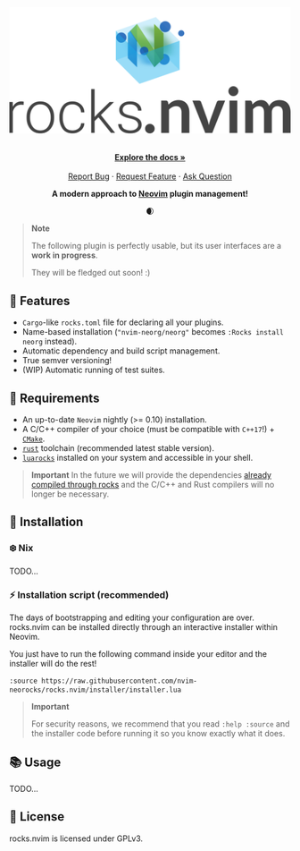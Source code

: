 <!-- markdownlint-disable -->
<br />
<div align="center">
  <a href="https://github.com/nvim-neorocks/rocks.nvim">
    <img src="./rocks-header.svg" alt="rocks.nvim">
  </a>
  <p align="center">
    <br />
    <a href="./doc/rocks.txt"><strong>Explore the docs »</strong></a>
    <br />
    <br />
    <a href="https://github.com/nvim-neorocks/rocks.nvim/issues/new?assignees=&labels=bug">Report Bug</a>
    ·
    <a href="https://github.com/nvim-neorocks/rocks.nvim/issues/new?assignees=&labels=enhancement">Request Feature</a>
    ·
    <a href="https://github.com/nvim-neorocks/rocks.nvim/discussions/new?category=q-a">Ask Question</a>
  </p>
  <p>
    <strong>
      A modern approach to <a href="https://neovim.io/">Neovim</a> plugin management!
    </strong>
  </p>
  <p>🌒</p>
</div>
<!-- markdownlint-restore -->

> **Note**
>
> The following plugin is perfectly usable,
> but its user interfaces are a **work in progress**.
>
> They will be fledged out soon! :)

## :star2: Features

- `Cargo`-like `rocks.toml` file for declaring all your plugins.
- Name-based installation
  (` "nvim-neorg/neorg" ` becomes `:Rocks install neorg` instead).
- Automatic dependency and build script management.
- True semver versioning!
- (WIP) Automatic running of test suites.

## :pencil: Requirements

- An up-to-date `Neovim` nightly (>= 0.10) installation.
- A C/C++ compiler of your choice (must be compatible with `C++17`!) + [`CMake`](https://cmake.org/).
- [`rust`](https://www.rust-lang.org/) toolchain (recommended latest stable version).
- [`luarocks`](https://luarocks.org/) installed on your system
  and accessible in your shell.

> **Important**
> In the future we will provide the dependencies [already compiled through rocks](https://github.com/nvim-neorocks/rocks.nvim/pull/15#discussion_r1375252696)
> and the C/C++ and Rust compilers will no longer be necessary.

## :hammer: Installation

### :snowflake: Nix

<!-- Nix users have a skill issue here what else can I say.
Just joking - add an entry for nix users as well. -->

TODO...

### :zap: Installation script (recommended)

The days of bootstrapping and editing your configuration are over.
rocks.nvim can be installed directly through an interactive installer within Neovim.

You just have to run the following command inside your editor
and the installer will do the rest!

```vim
:source https://raw.githubusercontent.com/nvim-neorocks/rocks.nvim/installer/installer.lua
```

> **Important**
>
> For security reasons, we recommend that you read `:help :source`
> and the installer code before running it so you know exactly what it does.

## :books: Usage

TODO...

## :book: License

rocks.nvim is licensed under GPLv3.
